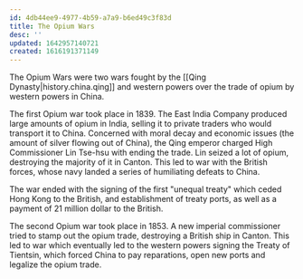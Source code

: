 ```yaml
---
id: 4db44ee9-4977-4b59-a7a9-b6ed49c3f83d
title: The Opium Wars
desc: ''
updated: 1642957140721
created: 1616191371149
---
```


The Opium Wars were two wars fought by the [[Qing Dynasty|history.china.qing]] and western powers over the
trade of opium by western powers in China.

The first Opium war took place in 1839. The East India Company produced large amounts of opium in India, selling it
to private traders who would transport it to China. Concerned with moral decay and economic issues (the amount of silver
flowing out of China), the Qing emperor charged High Commissioner Lin Tse-hsu with ending the trade. Lin seized a lot of
opium, destroying the majority of it in Canton. This led to war with the British forces, whose navy landed a series of
humiliating defeats to China.

The war ended with the signing of the first "unequal treaty" which ceded Hong Kong to the British, and establishment
of treaty ports, as well as a payment of 21 million dollar to the British.

The second Opium war took place in 1853. A new imperial commissioner tried to stamp out the opium trade, destroying
a British ship in Canton. This led to war which eventually led to the western powers signing the Treaty of Tientsin,
which forced China to pay reparations, open new ports and legalize the opium trade.
